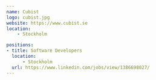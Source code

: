 ```yaml
---
name: Cubist
logo: cubist.jpg
website: https://www.cubist.se
location:
    - Stockholm

positions:
- title: Software Developers
  location:
      - Stockholm
  url: https://www.linkedin.com/jobs/view/1386698027/
---
```

